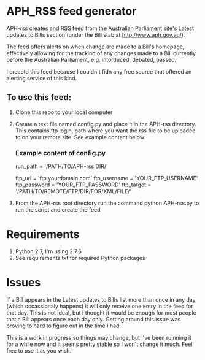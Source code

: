 APH_RSS feed generator
======================

APH-rss creates and RSS feed from the Australian Parliament site's Latest updates to Bills section (under the Bill stab at http://www.aph.gov.au/).

The feed offers alerts on when change are made to a Bill's homepage, effectively allowing for the tracking of any changes made to a Bill currently before the Australian Parliament, e.g. intorduced, debated, passed.

I creaetd this feed because I couldn't fidn any free source that offered an alerting service of this kind.

To use this feed:
-----------------

1. Clone this repo to your local computer
2. Create a text file named config.py and place it in the APH-rss directory. This contains ftp login, path where you want the rss file to be uploaded to on your remote site. See example content below:
 
   ### Example content of config.py
   run_path = '/PATH/TO/APH-rss DIR/'

   ftp_url = 'ftp.yourdomain.com'
   ftp_username = 'YOUR_FTP_USERNAME'
   ftp_password = 'YOUR_FTP_PASSWORD'
   ftp_target = '/PATH/TO/REMOTE/FTP/DIR/FOR/XML/FILE/'

3. From the APH-rss root directory run the command python APH-rss.py to run the script and create the feed

Requirements
============

1. Python 2.7, I'm using 2.7.6
2. See requirements.txt for required Python packages

Issues
======

If a Bill appears in the Latest updates to Bills list more than once in any day (which occassionaly happens) it will only receive one entry in the feed for that day.
This is not ideal, but I thought it would be enough for most people that a Bill appears once each day only.
Getting around this issue was proving to hard to figure out in the time I had.


This is a work in progress so things may change, but I've been ruinning it for a while now and it seems pretty stable so I won't change it much. Feel free to use it as you wish.


